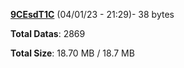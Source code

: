 [**9CEsdT1C**](/data/9CEsdT1C.txt) (04/01/23 - 21:29)- 38 bytes

**Total Datas**: 2869

**Total Size**: 18.70 MB / 18.7 MB